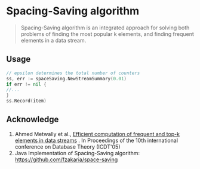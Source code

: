 # Spacing-Saving algorithm

> Spacing-Saving algorithm is an integrated approach for solving both problems of finding the most popular k elements,
> and finding frequent elements in a data stream.

## Usage

```go
// epsilon determines the total number of counters
ss, err := spaceSaving.NewStreamSummary(0.01)
if err != nil {
//...
}
ss.Record(item)
```

## Acknowledge

1. Ahmed Metwally et
   al., [Efficient computation of frequent and top-k elements in data streams](https://doi.org/10.1007/978-3-540-30570-5_27)
   . In Proceedings of the 10th international conference on Database Theory (ICDT'05)
2. Java Implementation of Spacing-Saving algorithm: https://github.com/fzakaria/space-saving
